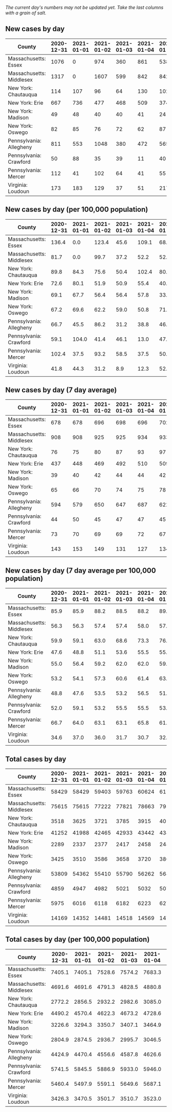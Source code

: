 _The current day's numbers may not be updated yet. Take the last columns with a grain of salt._
## New cases by day

| County | 2020-12-31 | 2021-01-01 | 2021-01-02 | 2021-01-03 | 2021-01-04 | 2021-01-05 | 2021-01-06 |
| --- | --- | --- | --- | --- | --- | --- | --- |
| Massachusetts: Essex | 1076 | 0 | 974 | 360 | 861 | 538 |  |
| Massachusetts: Middlesex | 1317 | 0 | 1607 | 599 | 842 | 842 |  |
| New York: Chautauqua | 114 | 107 | 96 | 64 | 130 | 102 |  |
| New York: Erie | 667 | 736 | 477 | 468 | 509 | 374 |  |
| New York: Madison | 49 | 48 | 40 | 40 | 41 | 24 |  |
| New York: Oswego | 82 | 85 | 76 | 72 | 62 | 87 |  |
| Pennsylvania: Allegheny | 811 | 553 | 1048 | 380 | 472 | 565 |  |
| Pennsylvania: Crawford | 50 | 88 | 35 | 39 | 11 | 40 |  |
| Pennsylvania: Mercer | 112 | 41 | 102 | 64 | 41 | 55 |  |
| Virginia: Loudoun | 173 | 183 | 129 | 37 | 51 | 217 |  |

## New cases by day (per 100,000 population)

| County | 2020-12-31 | 2021-01-01 | 2021-01-02 | 2021-01-03 | 2021-01-04 | 2021-01-05 | 2021-01-06 |
| --- | --- | --- | --- | --- | --- | --- | --- |
| Massachusetts: Essex | 136.4 | 0.0 | 123.4 | 45.6 | 109.1 | 68.2 |  |
| Massachusetts: Middlesex | 81.7 | 0.0 | 99.7 | 37.2 | 52.2 | 52.2 |  |
| New York: Chautauqua | 89.8 | 84.3 | 75.6 | 50.4 | 102.4 | 80.4 |  |
| New York: Erie | 72.6 | 80.1 | 51.9 | 50.9 | 55.4 | 40.7 |  |
| New York: Madison | 69.1 | 67.7 | 56.4 | 56.4 | 57.8 | 33.8 |  |
| New York: Oswego | 67.2 | 69.6 | 62.2 | 59.0 | 50.8 | 71.2 |  |
| Pennsylvania: Allegheny | 66.7 | 45.5 | 86.2 | 31.2 | 38.8 | 46.5 |  |
| Pennsylvania: Crawford | 59.1 | 104.0 | 41.4 | 46.1 | 13.0 | 47.3 |  |
| Pennsylvania: Mercer | 102.4 | 37.5 | 93.2 | 58.5 | 37.5 | 50.3 |  |
| Virginia: Loudoun | 41.8 | 44.3 | 31.2 | 8.9 | 12.3 | 52.5 |  |

## New cases by day (7 day average)

| County | 2020-12-31 | 2021-01-01 | 2021-01-02 | 2021-01-03 | 2021-01-04 | 2021-01-05 | 2021-01-06 |
| --- | --- | --- | --- | --- | --- | --- | --- |
| Massachusetts: Essex | 678 | 678 | 696 | 698 | 696 | 702 |  |
| Massachusetts: Middlesex | 908 | 908 | 925 | 925 | 934 | 933 |  |
| New York: Chautauqua | 76 | 75 | 80 | 87 | 93 | 97 |  |
| New York: Erie | 437 | 448 | 469 | 492 | 510 | 509 |  |
| New York: Madison | 39 | 40 | 42 | 44 | 44 | 42 |  |
| New York: Oswego | 65 | 66 | 70 | 74 | 75 | 78 |  |
| Pennsylvania: Allegheny | 594 | 579 | 650 | 647 | 687 | 622 |  |
| Pennsylvania: Crawford | 44 | 50 | 45 | 47 | 47 | 45 |  |
| Pennsylvania: Mercer | 73 | 70 | 69 | 69 | 72 | 67 |  |
| Virginia: Loudoun | 143 | 153 | 149 | 131 | 127 | 134 |  |

## New cases by day (7 day average per 100,000 population)

| County | 2020-12-31 | 2021-01-01 | 2021-01-02 | 2021-01-03 | 2021-01-04 | 2021-01-05 | 2021-01-06 |
| --- | --- | --- | --- | --- | --- | --- | --- |
| Massachusetts: Essex | 85.9 | 85.9 | 88.2 | 88.5 | 88.2 | 89.0 |  |
| Massachusetts: Middlesex | 56.3 | 56.3 | 57.4 | 57.4 | 58.0 | 57.9 |  |
| New York: Chautauqua | 59.9 | 59.1 | 63.0 | 68.6 | 73.3 | 76.4 |  |
| New York: Erie | 47.6 | 48.8 | 51.1 | 53.6 | 55.5 | 55.4 |  |
| New York: Madison | 55.0 | 56.4 | 59.2 | 62.0 | 62.0 | 59.2 |  |
| New York: Oswego | 53.2 | 54.1 | 57.3 | 60.6 | 61.4 | 63.9 |  |
| Pennsylvania: Allegheny | 48.8 | 47.6 | 53.5 | 53.2 | 56.5 | 51.1 |  |
| Pennsylvania: Crawford | 52.0 | 59.1 | 53.2 | 55.5 | 55.5 | 53.2 |  |
| Pennsylvania: Mercer | 66.7 | 64.0 | 63.1 | 63.1 | 65.8 | 61.2 |  |
| Virginia: Loudoun | 34.6 | 37.0 | 36.0 | 31.7 | 30.7 | 32.4 |  |

## Total cases by day

| County | 2020-12-31 | 2021-01-01 | 2021-01-02 | 2021-01-03 | 2021-01-04 | 2021-01-05 | 2021-01-06 |
| --- | --- | --- | --- | --- | --- | --- | --- |
| Massachusetts: Essex | 58429 | 58429 | 59403 | 59763 | 60624 | 61162 |  |
| Massachusetts: Middlesex | 75615 | 75615 | 77222 | 77821 | 78663 | 79505 |  |
| New York: Chautauqua | 3518 | 3625 | 3721 | 3785 | 3915 | 4017 |  |
| New York: Erie | 41252 | 41988 | 42465 | 42933 | 43442 | 43816 |  |
| New York: Madison | 2289 | 2337 | 2377 | 2417 | 2458 | 2482 |  |
| New York: Oswego | 3425 | 3510 | 3586 | 3658 | 3720 | 3807 |  |
| Pennsylvania: Allegheny | 53809 | 54362 | 55410 | 55790 | 56262 | 56827 |  |
| Pennsylvania: Crawford | 4859 | 4947 | 4982 | 5021 | 5032 | 5072 |  |
| Pennsylvania: Mercer | 5975 | 6016 | 6118 | 6182 | 6223 | 6278 |  |
| Virginia: Loudoun | 14169 | 14352 | 14481 | 14518 | 14569 | 14786 |  |

## Total cases by day (per 100,000 population)

| County | 2020-12-31 | 2021-01-01 | 2021-01-02 | 2021-01-03 | 2021-01-04 | 2021-01-05 | 2021-01-06 |
| --- | --- | --- | --- | --- | --- | --- | --- |
| Massachusetts: Essex | 7405.1 | 7405.1 | 7528.6 | 7574.2 | 7683.3 | 7751.5 |  |
| Massachusetts: Middlesex | 4691.6 | 4691.6 | 4791.3 | 4828.5 | 4880.8 | 4933.0 |  |
| New York: Chautauqua | 2772.2 | 2856.5 | 2932.2 | 2982.6 | 3085.0 | 3165.4 |  |
| New York: Erie | 4490.2 | 4570.4 | 4622.3 | 4673.2 | 4728.6 | 4769.3 |  |
| New York: Madison | 3226.6 | 3294.3 | 3350.7 | 3407.1 | 3464.9 | 3498.7 |  |
| New York: Oswego | 2804.9 | 2874.5 | 2936.7 | 2995.7 | 3046.5 | 3117.7 |  |
| Pennsylvania: Allegheny | 4424.9 | 4470.4 | 4556.6 | 4587.8 | 4626.6 | 4673.1 |  |
| Pennsylvania: Crawford | 5741.5 | 5845.5 | 5886.9 | 5933.0 | 5946.0 | 5993.2 |  |
| Pennsylvania: Mercer | 5460.4 | 5497.9 | 5591.1 | 5649.6 | 5687.1 | 5737.3 |  |
| Virginia: Loudoun | 3426.3 | 3470.5 | 3501.7 | 3510.7 | 3523.0 | 3575.5 |  |
